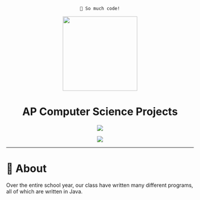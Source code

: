 <div align="center">
  
  ```
  🎉 So much code!
  ```
  
  <img src="https://emojipedia-us.s3.amazonaws.com/content/2017/09/21/animoji-chicken-emojipedia.gif" width=200>
  <h1> AP Computer Science Projects </h1>
 
  <img src="https://img.shields.io/badge/Efficient:-Somewhat-yellow?style=for-the-badge">
  <p>       </p>
  <img src="https://img.shields.io/badge/Java:-Yes-green?style=for-the-badge">
</div>

---

# 🧠 About
Over the entire school year, our class have written many different programs, all of which are written in Java.

